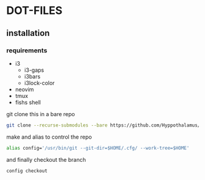 # DOT-FILES

## installation

### requirements

* i3
    * i3-gaps
    * i3bars
    * i3lock-color
* neovim
* tmux
* fishs shell

git clone this in a bare repo
```bash
git clone --recurse-submodules --bare https://github.com/Hyppothalamus/dot-files.git $HOME/.cfg
```
make and alias to control the repo
```bash
alias config='/usr/bin/git --git-dir=$HOME/.cfg/ --work-tree=$HOME'
```
and finally checkout the branch
```bash
config checkout
```
